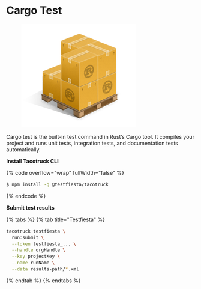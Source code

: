 # Cargo Test

<figure><img src="../../../.gitbook/assets/cargo test.png" alt=""><figcaption></figcaption></figure>

Cargo test is the built-in test command in Rust’s Cargo tool. It compiles your project and runs unit tests, integration tests, and documentation tests automatically.

**Install Tacotruck CLI**

{% code overflow="wrap" fullWidth="false" %}
```sh
$ npm install -g @testfiesta/tacotruck
```
{% endcode %}

**Submit test results**

{% tabs %}
{% tab title="Testfiesta" %}
```sh
tacotruck testfiesta \
  run:submit \
  --token testfiesta_... \
  --handle orgHandle \
  --key projectKey \
  --name runName \
  --data results-path/*.xml
```
{% endtab %}
{% endtabs %}

